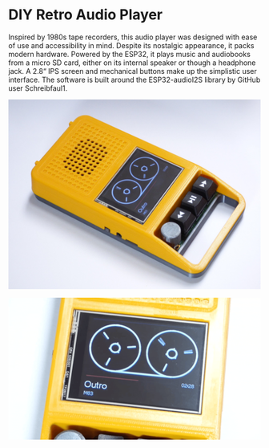 # DIY Retro Audio Player

Inspired by 1980s tape recorders, this audio player was designed with ease of use and accessibility in mind. Despite its nostalgic appearance, it packs modern hardware. Powered by the ESP32, it plays music and audiobooks from a micro SD card, either on its internal speaker or though a headphone jack. A 2.8“ IPS screen and mechanical buttons make up the simplistic user interface. The software is built around the ESP32-audioI2S library by GitHub user Schreibfaul1.

![](P1030181.JPG)

![](Retro&#32;Audio&#32;Tape&#32;closeup.gif)
